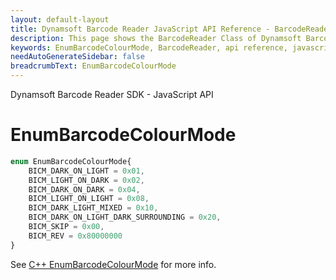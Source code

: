 ```yaml
---
layout: default-layout
title: Dynamsoft Barcode Reader JavaScript API Reference - BarcodeReader
description: This page shows the BarcodeReader Class of Dynamsoft Barcode Reader JavaScript SDK.
keywords: EnumBarcodeColourMode, BarcodeReader, api reference, javascript, js
needAutoGenerateSidebar: false
breadcrumbText: EnumBarcodeColourMode
---
```


Dynamsoft Barcode Reader SDK - JavaScript API
# EnumBarcodeColourMode

```ts
enum EnumBarcodeColourMode{
    BICM_DARK_ON_LIGHT = 0x01, 
    BICM_LIGHT_ON_DARK = 0x02, 
    BICM_DARK_ON_DARK = 0x04, 
    BICM_LIGHT_ON_LIGHT = 0x08,
    BICM_DARK_LIGHT_MIXED = 0x10, 
    BICM_DARK_ON_LIGHT_DARK_SURROUNDING = 0x20, 
    BICM_SKIP = 0x00,
    BICM_REV = 0x80000000
}
```

See [C++ EnumBarcodeColourMode](https://www.dynamsoft.com/barcode-reader/parameters/enum/parameter-mode-enums.html?ver=latest#barcodecolourmode) for more info.